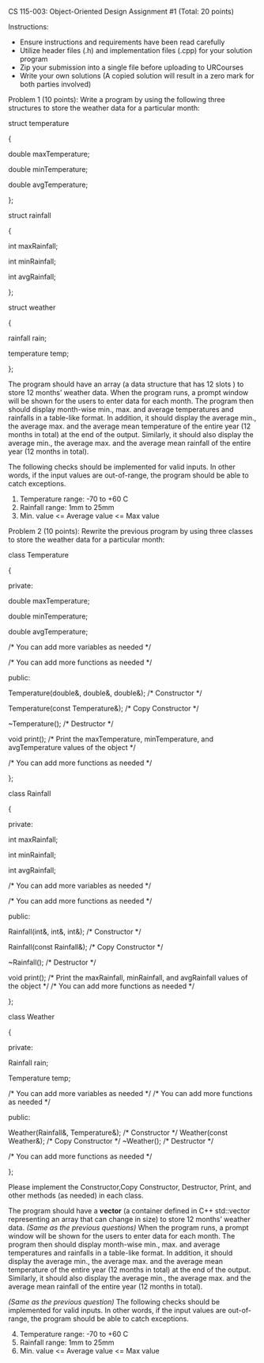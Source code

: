 CS 115-003: Object-Oriented Design Assignment #1 (Total: 20 points)

Instructions:

- Ensure instructions and requirements have been read carefully
- Utilize header files (.h) and implementation files (.cpp) for your solution program
- Zip your submission into a single file before uploading to URCourses
- Write your own solutions (A copied solution will result in a zero mark for both parties involved)

Problem 1 (10 points): Write a program by using the following three structures to store the weather data for a particular month:

struct temperature

{

double maxTemperature;

double minTemperature;

double avgTemperature;

};

struct rainfall

{

int maxRainfall;

int minRainfall;

int avgRainfall;

};

struct weather

{

rainfall rain;

temperature temp;

};

The program should have an array (a data structure that has 12 slots ) to store 12 months’ weather data. When the program runs, a prompt window will be shown for the users to enter data for each month. The program then should display month-wise min., max. and average temperatures and rainfalls in a table-like format. In addition, it should display the average min., the average max. and the average mean temperature of the entire year (12 months in total) at the end of the output. Similarly, it should also display the average min., the average max. and the average mean rainfall of the entire year (12 months in total).

The following checks should be implemented for valid inputs. In other words, if the input values are out-of-range, the program should be able to catch exceptions.

1. Temperature range: -70 to +60 C
1. Rainfall range: 1mm to 25mm
1. Min. value <= Average value <= Max value

Problem 2 (10 points): Rewrite the previous program by using three classes to store the weather data for a particular month:

class Temperature

{

private:

double maxTemperature;

double minTemperature;

double avgTemperature;

/\* You can add more variables as needed \*/

/\* You can add more functions as needed \*/

public:

Temperature(double&, double&, double&); /\* Constructor \*/

Temperature(const Temperature&); /\* Copy Constructor \*/

~Temperature(); /\* Destructor \*/

void print(); /\* Print the maxTemperature, minTemperature, and avgTemperature values of the object \*/

/\* You can add more functions as needed \*/

};

class Rainfall

{

private:

int maxRainfall;

int minRainfall;

int avgRainfall;

/\* You can add more variables as needed \*/

/\* You can add more functions as needed \*/

public:

Rainfall(int&, int&, int&); /\* Constructor \*/

Rainfall(const Rainfall&); /\* Copy Constructor \*/

~Rainfall(); /\* Destructor \*/

void print(); /\* Print the maxRainfall, minRainfall, and avgRainfall values of the object \*/ /\* You can add more functions as needed \*/

};

class Weather

{

private:

Rainfall rain;

Temperature temp;

/\* You can add more variables as needed \*/ /\* You can add more functions as needed \*/

public:

Weather(Rainfall&, Temperature&); /\* Constructor \*/ Weather(const Weather&); /\* Copy Constructor \*/ ~Weather(); /\* Destructor \*/

/\* You can add more functions as needed \*/

};

Please implement the Constructor,Copy Constructor, Destructor, Print, and other methods (as needed) in each class.

The program should have a **vector** (a container defined in C++ std::vector representing an array that can change in size) to store 12 months’ weather data. *(Same as the previous questions)* When the program runs, a prompt window will be shown for the users to enter data for each month. The program then should display month-wise min., max. and average temperatures and rainfalls in a table-like format. In addition, it should display the average min., the average max. and the average mean temperature of the entire year (12 months in total) at the end of the output. Similarly, it should also display the average min., the average max. and the average mean rainfall of the entire year (12 months in total).

*(Same as the previous question)* The following checks should be implemented for valid inputs. In other words, if the input values are out-of-range, the program should be able to catch exceptions.

4. Temperature range: -70 to +60 C
4. Rainfall range: 1mm to 25mm
4. Min. value <= Average value <= Max value